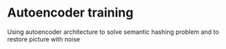 # Autoencoder training
Using autoencoder architecture to solve semantic hashing problem and to restore picture with noise
